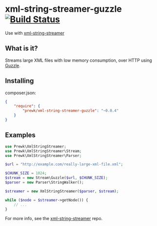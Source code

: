 xml-string-streamer-guzzle [![Build Status](https://travis-ci.org/prewk/xml-string-streamer-guzzle.svg?branch=master)](https://travis-ci.org/prewk/xml-string-streamer-guzzle)
==========================

Use with [xml-string-streamer](https://github.com/prewk/xml-string-streamer)

What is it?
-----------

Streams large XML files with low memory consumption, over HTTP using [Guzzle](http://guzzlephp.org).

Installing
----------

composer.json:

````json
{
    "require": {
        "prewk/xml-string-streamer-guzzle": "~0.0.4"
    }
}
````


Examples
--------

````php
use Prewk\XmlStringStreamer;
use Prewk\XmlStringStreamer\Stream; 
use Prewk\XmlStringStreamer\Parser; 

$url = "http://example.com/really-large-xml-file.xml";

$CHUNK_SIZE = 1024;
$stream = new Stream\Guzzle($url, $CHUNK_SIZE);
$parser = new Parser\StringWalker();

$streamer = new XmlStringStreamer($parser, $stream);

while ($node = $streamer->getNode()) {
	// ...
}
````

For more info, see the [xml-string-streamer](https://github.com/prewk/xml-string-streamer) repo.
